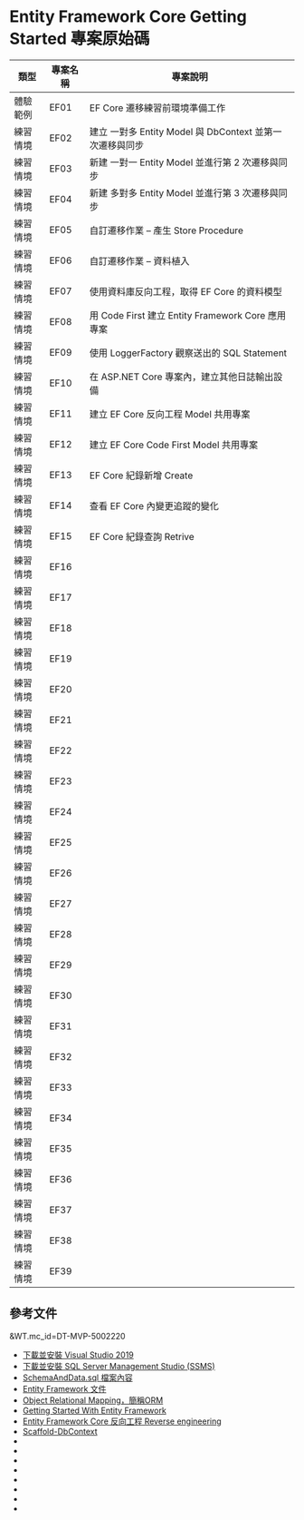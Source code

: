 # Entity Framework Core Getting Started 專案原始碼

|類型|專案名稱|專案說明|
|-|-|-|
|體驗範例|EF01|EF Core 遷移練習前環境準備工作|
|練習情境|EF02|建立 一對多 Entity Model 與 DbContext 並第一次遷移與同步|
|練習情境|EF03|新建 一對一 Entity Model 並進行第 2 次遷移與同步|
|練習情境|EF04|新建 多對多 Entity Model 並進行第 3 次遷移與同步||
|練習情境|EF05|自訂遷移作業 – 產生 Store Procedure|
|練習情境|EF06|自訂遷移作業 – 資料植入|
|練習情境|EF07|使用資料庫反向工程，取得 EF Core 的資料模型|
|練習情境|EF08|用 Code First 建立 Entity Framework Core 應用專案|
|練習情境|EF09|使用 LoggerFactory 觀察送出的 SQL Statement|
|練習情境|EF10|在 ASP.NET Core 專案內，建立其他日誌輸出設備|
|練習情境|EF11|建立 EF Core 反向工程 Model 共用專案|
|練習情境|EF12|建立 EF Core Code First Model 共用專案|
|練習情境|EF13|EF Core 紀錄新增 Create|
|練習情境|EF14|查看 EF Core 內變更追蹤的變化|
|練習情境|EF15|EF Core 紀錄查詢 Retrive|
|練習情境|EF16||
|練習情境|EF17||
|練習情境|EF18||
|練習情境|EF19||
|練習情境|EF20||
|練習情境|EF21||
|練習情境|EF22||
|練習情境|EF23||
|練習情境|EF24||
|練習情境|EF25||
|練習情境|EF26||
|練習情境|EF27||
|練習情境|EF28||
|練習情境|EF29||
|練習情境|EF30||
|練習情境|EF31||
|練習情境|EF32||
|練習情境|EF33||
|練習情境|EF34||
|練習情境|EF35||
|練習情境|EF36||
|練習情境|EF37||
|練習情境|EF38||
|練習情境|EF39||

## 參考文件
&WT.mc_id=DT-MVP-5002220
* [下載並安裝 Visual Studio 2019](https://docs.microsoft.com/zh-tw/visualstudio/install/install-visual-studio?view=vs-2019&WT.mc_id=DT-MVP-5002220)
* [下載並安裝 SQL Server Management Studio (SSMS)](https://docs.microsoft.com/zh-tw/sql/ssms/download-sql-server-management-studio-ssms?view=sql-server-ver15&WT.mc_id=DT-MVP-5002220)
* [SchemaAndData.sql 檔案內容](https://raw.githubusercontent.com/vulcanlee/Entity-Framework-Core-Getting-Started/main/Database/SchemaAndData.sql)
* [Entity Framework 文件](https://docs.microsoft.com/zh-tw/ef?WT.mc_id=DT-MVP-5002220)
* [Object Relational Mapping，簡稱ORM](https://zh.wikipedia.org/wiki/%E5%AF%B9%E8%B1%A1%E5%85%B3%E7%B3%BB%E6%98%A0%E5%B0%84)
* [Getting Started With Entity Framework](https://www.c-sharpcorner.com/article/getting-started-with-entity-framework/)
* [Entity Framework Core 反向工程 Reverse engineering](https://docs.microsoft.com/zh-tw/ef/core/managing-schemas/scaffolding?tabs=vs&WT.mc_id=DT-MVP-5002220)
* [Scaffold-DbContext](https://docs.microsoft.com/zh-tw/ef/core/cli/powershell#scaffold-dbcontext?WT.mc_id=DT-MVP-5002220)
* []()
* []()
* []()
* []()
* []()
* []()
* []()
* []()